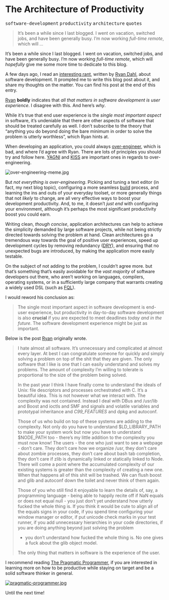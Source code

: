 <h1>The Architecture of Productivity</h1>

<p><kbd>software-development</kbd> <kbd>productivity</kbd> <kbd>architecture</kbd> <kbd>quotes</kbd></p>

<blockquote><p>It&#x2019;s been a while since I last blogged. I went on vacation, switched jobs, and have been generally busy. I&#x2019;m now working <em>full-time remote</em>, which will <em>&#x2026;</em></p></blockquote>

<div><p>It&#x2019;s been a while since I last blogged. I went on vacation, switched jobs, and have been generally busy. I&#x2019;m now working <em>full-time remote</em>, which will <em>hopefully</em> give me some more time to dedicate to this blog.</p></div>

<div></div>

<div><p>A few days ago, I read an <a href="https://plus.google.com/116904230181415286707/posts/DnAMAN5sUR8" target="_blank">interesting rant</a>, written by <a href="https://github.com/ry" target="_blank">Ryan Dahl</a>, about software development. It prompted me to write this blog post about it, and share my thoughts on the matter. You can find his post at the end of this entry.</p> <p><a href="https://github.com/ry" target="_blank">Ryan</a> <strong>boldly</strong> indicates that <em>all that matters in software development is user experience</em>. I disagree with this. And here&#x2019;s <em>why</em>.</p></div>

<div><p>While it&#x2019;s true that end user experience is the <em>single most important aspect</em> in software, it&#x2019;s undeniable that there are other aspects of software that should be treated carefully as well. I don&#x2019;t subscribe to the theory that &#x201C;anything you do beyond doing the bare minimum in order to solve the problem is utterly worthless&#x201D;, which Ryan hints at.</p> <p>When developing an application, you could always <a href="http://en.wikipedia.org/wiki/Overengineering" target="_blank" aria-label="Over-engineering definition">over-engineer</a>, which is bad, and where I&#x2019;d agree with Ryan. There are lots of principles you should try and follow here. <a href="http://en.wikipedia.org/wiki/You_aren%27t_gonna_need_it" target="_blank" aria-label="You ain&apos;t gonna need it">YAGNI</a> and <a href="http://en.wikipedia.org/wiki/KISS_principle" target="_blank" aria-label="Keep it simple, stupid">KISS</a> are important ones in regards to over-engineering.</p> <p><img alt="over-engineering-meme.jpg" title="Over-engineering is bad" class="" src="https://i.imgur.com/JPsizDt.jpg"></p> <p>But <em>not everything is over-engineering</em>. Picking and tuning a text editor (in fact, my next blog topic), configuring a more seamless <a href="https://ponyfoo.com/search/tagged/build" aria-label="search posts tagged build">build</a> process, and learning the ins and outs of your everyday toolset, or more generally things that not <em>likely</em> to change, are all very effective ways to boost your development productivity. And, to me, it doesn&#x2019;t <em>just end</em> with configuring your environment, although it&#x2019;s perhaps the most significant productivity boost you could earn.</p> <p>Writing clean, <em>though concise</em>, application architectures can help to achieve the simplicity demanded by large software projects, while not being strictly directed towards solving the problem at hand. Clean architectures go a tremendous way towards the goal of positive user experiences, speed up development cycles by removing redundancy (<a href="http://en.wikipedia.org/wiki/Don%27t_repeat_yourself" target="_blank" aria-label="Don&apos;t repeat yourself">DRY</a>), and ensuring that no unexpected bugs are introduced, by making the application more easily testable.</p> <p>On the subject of not adding to the problem, I couldn&#x2019;t agree more. but that&#x2019;s something that&#x2019;s easily avoidable for the <em>vast majority</em> of software developers out there, who aren&#x2019;t working on languages, compilers, operating systems, or in a sufficiently large company that warrants creating a widely used DSL (such as <a href="https://developers.facebook.com/docs/reference/fql/" target="_blank" aria-label="Facebook Query Language">FQL</a>).</p> <p>I would reword his conclusion as:</p> <blockquote> <p>The single most important aspect in software development is end-user experience, but productivity in day-to-day software development is also <strong>crucial</strong> if you are expected to meet deadlines <em>today and in the future</em>. The software development experience might be just as important.</p> </blockquote> <p>Below is the post <a href="https://github.com/ry" target="_blank" aria-label="Ryan Dahl">Ryan</a> originally wrote.</p> <blockquote> <p>I hate almost all software. It&#x2019;s unnecessary and complicated at almost every layer. At best I can congratulate someone for quickly and simply solving a problem on top of the shit that they are given. The only software that I like is one that I can easily understand and solves my problems. The amount of complexity I&#x2019;m willing to tolerate is proportional to the size of the problem being solved.</p> <p>In the past year I think I have finally come to understand the ideals of Unix: file descriptors and processes orchestrated with C. It&#x2019;s a beautiful idea. This is not however what we interact with. The complexity was not contained. Instead I deal with DBus and /usr/lib and Boost and ioctls and SMF and signals and volatile variables and prototypal inheritance and <em>C99_FEATURES</em> and dpkg and autoconf.</p> <p>Those of us who build on top of these systems are adding to the complexity. Not only do you have to understand $LD_LIBRARY_PATH to make your system work but now you have to understand $NODE_PATH too - there&#x2019;s my little addition to the complexity you must now know! The users - the one who just want to see a webpage - don&#x2019;t care. They don&#x2019;t care how we organize /usr, they don&#x2019;t care about zombie processes, they don&#x2019;t care about bash tab completion, they don&#x2019;t care if zlib is dynamically linked or statically linked to Node. There will come a point where the accumulated complexity of our existing systems is greater than the complexity of creating a new one. When that happens all of this shit will be trashed. We can flush boost and glib and autoconf down the toilet and never think of them again.</p> <p>Those of you who still find it enjoyable to learn the details of, say, a programming language - being able to happily recite off if NaN equals or does not equal null - you just don&#x2019;t yet understand how utterly fucked the whole thing is. If you think it would be cute to align all of the equals signs in your code, if you spend time configuring your window manager or editor, if put unicode check marks in your test runner, if you add unnecessary hierarchies in your code directories, if you are doing anything beyond just solving the problem</p> <ul> <li>you don&#x2019;t understand how fucked the whole thing is. No one gives a fuck about the glib object model.</li> </ul> <p>The only thing that matters in software is the experience of the user.</p> </blockquote> <p>I recommend reading <a href="http://www.amazon.com/dp/020161622X" target="_blank" aria-label="The Pragmatic Programmer on Amazon">The Pragmatic Programmer</a>, if you are interested in learning more on how to be productive while staying on target and be a solid software thinker in general.</p> <p><a href="http://www.amazon.com/dp/020161622X" target="_blank" aria-label="The Pragmatic Programmer on Amazon"><img alt="pragmatic-programmer.jpg" class="" src="https://i.imgur.com/3W9BJTe.jpg"></a></p> <p>Until the next time!</p></div>
